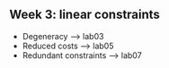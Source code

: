 ## Week 3: linear constraints
- Degeneracy --> lab03
- Reduced costs --> lab05
- Redundant constraints --> lab07 
